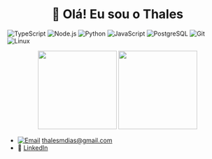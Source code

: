 <h1 align="center">👋 Olá! Eu sou o Thales</h1>


![TypeScript](https://img.shields.io/badge/-TypeScript-05122A?style=flat&logo=typescript)
![Node.js](https://img.shields.io/badge/-Node.js-05122A?style=flat&logo=node.js)
![Python](https://img.shields.io/badge/-Python-05122A?style=flat&logo=python)
![JavaScript](https://img.shields.io/badge/-JavaScript-05122A?style=flat&logo=javascript)
![PostgreSQL](https://img.shields.io/badge/-PostgreSQL-05122A?style=flat&logo=postgresql)
![Git](https://img.shields.io/badge/-Git-05122A?style=flat&logo=git)
![Linux](https://img.shields.io/badge/-Linux-05122A?style=flat&logo=linux)



<p align="center">
  <img height="180em" src="https://github-readme-stats.vercel.app/api?username=thaleesdias&show_icons=true&theme=tokyonight" />
  <img height="180em" src="https://github-readme-stats.vercel.app/api/top-langs/?username=thaleesdias&layout=compact&theme=tokyonight" />
</p>


- [![Email](https://img.shields.io/badge/-Email-05122A?style=flat&logo=gmail)](mailto:thalesmdias@gmail.com) [thalesmdias@gmail.com](mailto:thalesmdias@gmail.com)
- 💼 [LinkedIn](https://linkedin.com/in/thales-dias)
